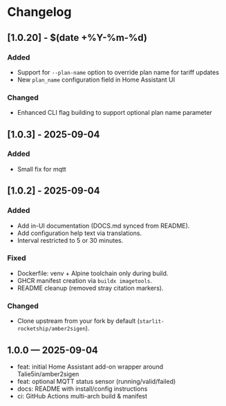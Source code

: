 # Changelog

## [1.0.20] - $(date +%Y-%m-%d)

### Added
- Support for `--plan-name` option to override plan name for tariff updates
- New `plan_name` configuration field in Home Assistant UI

### Changed
- Enhanced CLI flag building to support optional plan name parameter


## [1.0.3] - 2025-09-04

### Added

- Small fix for mqtt

## [1.0.2] - 2025-09-04

### Added

- Add in-UI documentation (DOCS.md synced from README).
- Add configuration help text via translations.
- Interval restricted to 5 or 30 minutes.

### Fixed

- Dockerfile: venv + Alpine toolchain only during build.
- GHCR manifest creation via `buildx imagetools`.
- README cleanup (removed stray citation markers).

### Changed

- Clone upstream from your fork by default (`starlit-rocketship/amber2sigen`).

## 1.0.0 — 2025-09-04

- feat: initial Home Assistant add-on wrapper around Talie5in/amber2sigen
- feat: optional MQTT status sensor (running/valid/failed)
- docs: README with install/config instructions
- ci: GitHub Actions multi-arch build & manifest
